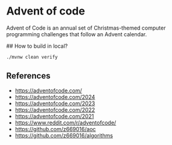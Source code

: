 # Advent of code

Advent of Code is an annual set of Christmas-themed computer programming challenges that follow an Advent calendar.

## How to build in local?

```bash
./mvnw clean verify
```

## References

- https://adventofcode.com/
- https://adventofcode.com/2024
- https://adventofcode.com/2023
- https://adventofcode.com/2022
- https://adventofcode.com/2021
- https://www.reddit.com/r/adventofcode/
- https://github.com/z669016/aoc
- https://github.com/z669016/algorithms
